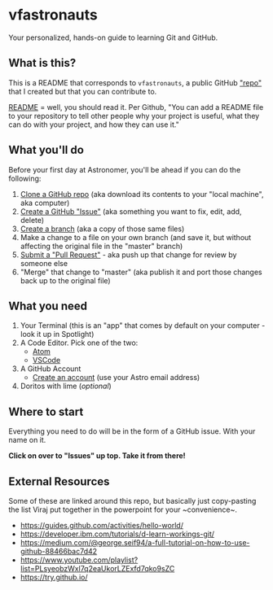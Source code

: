
# vfastronauts

Your personalized, hands-on guide to learning Git and GitHub.

## What is this?

This is a README that corresponds to `vfastronauts`, a public GitHub ["repo"](https://help.github.com/en/articles/about-repositories) that I created but that you can contribute to.

[README](https://help.github.com/en/articles/about-readmes) = well, you should read it. Per Github, "You can add a README file to your repository to tell other people why your project is useful, what they can do with your project, and how they can use it."

## What you'll do

Before your first day at Astronomer, you'll be ahead if you can do the following:

1. [Clone a GitHub repo](https://help.github.com/en/articles/cloning-a-repository) (aka download its contents to your "local machine", aka computer)
2. [Create a GitHub "Issue"](https://help.github.com/en/articles/about-issues) (aka something you want to fix, edit, add, delete)
3. [Create a branch](https://guides.github.com/activities/hello-world/) (aka a copy of those same files)
4. Make a change to a file on your own branch (and save it, but without affecting the original file in the "master" branch)
5. [Submit a "Pull Request"](https://help.github.com/en/articles/about-pull-requests) - aka push up that change for review by someone else
6. "Merge" that change to "master" (aka publish it and port those changes back up to the original file)

## What you need

1. Your Terminal (this is an "app" that comes by default on your computer - look it up in Spotlight)
2. A Code Editor. Pick one of the two:
   - [Atom](https://atom.io/)
   - [VSCode](https://code.visualstudio.com/)
3. A GitHub Account
   - [Create an account](https://github.com/join?source=header-home) (use your Astro email address)
4. Doritos with lime (*optional*)

## Where to start

Everything you need to do will be in the form of a GitHub issue. With your name on it.

**Click on over to "Issues" up top. Take it from there!**

## External Resources

Some of these are linked around this repo, but basically just copy-pasting the list Viraj put together in the powerpoint for your ~convenience~. 

- https://guides.github.com/activities/hello-world/
- https://developer.ibm.com/tutorials/d-learn-workings-git/
- https://medium.com/@george.seif94/a-full-tutorial-on-how-to-use-github-88466bac7d42
- https://www.youtube.com/playlist?list=PLsyeobzWxl7q2eaUkorLZExfd7qko9sZC
- https://try.github.io/


